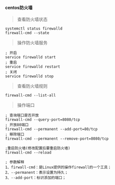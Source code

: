 #### centos防火墙

> 查看防火墙状态
```
systemctl status firewalld
firewall-cmd --state
```
> 操作防火墙服务
```
; 开启
service firewalld start
; 重启
service firewalld restart
; 关闭
service firewalld stop
```
> 查看防火墙规则
```
firewall-cmd --list-all 
```
> 操作端口
```
; 查询端口是否开放
firewall-cmd --query-port=8080/tcp
; 开放80端口
firewall-cmd --permanent --add-port=80/tcp
; 移除端口
firewall-cmd --permanent --remove-port=8080/tcp

;重启防火墙(修改配置后要重启防火墙)
firewall-cmd --reload

; 参数解释
1、firwall-cmd：是Linux提供的操作firewall的一个工具；
2、--permanent：表示设置为持久；
3、--add-port：标识添加的端口；
```